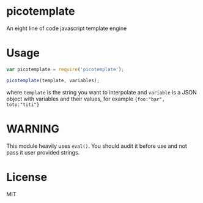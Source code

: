 # picotemplate
An eight line of code javascript template engine

# Usage
```javascript
var picotemplate = require('picotemplate');

picotemplate(template, variables);
```

where `template` is the string you want to interpolate and `variable` is a JSON object with variables and their values, for example `{foo:"bar", toto:"titi"}`

# WARNING
This module heavily uses `eval()`. You should audit it before use and not pass it user provided strings.

# License
MIT
